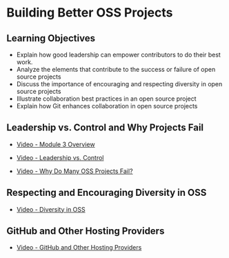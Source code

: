 # Building Better OSS Projects

## Learning Objectives

- Explain how good leadership can empower contributors to do their best work.
- Analyze the elements that contribute to the success or failure of open source projects
- Discuss the importance of encouraging and respecting diversity in open source projects
- Illustrate collaboration best practices in an open source project
- Explain how Git enhances collaboration in open source projects 

## Leadership vs. Control and Why Projects Fail

- [Video - Module 3 Overview](https://www.coursera.org/learn/open-source-software-development-methods/lecture/XbNjS/module-3-overview)

- [Video - Leadership vs. Control](https://www.coursera.org/learn/open-source-software-development-methods/lecture/3F5tr/leadership-vs-control)

- [Video - Why Do Many OSS Projects Fail?](https://www.coursera.org/learn/open-source-software-development-methods/lecture/I6rv8/why-do-many-oss-projects-fail)

## Respecting and Encouraging Diversity in OSS

- [Video - Diversity in OSS](https://www.coursera.org/learn/open-source-software-development-methods/lecture/l5OwW/diversity-in-oss)

## GitHub and Other Hosting Providers

- [Video - GitHub and Other Hosting Providers](https://www.coursera.org/learn/open-source-software-development-methods/lecture/fFK8w/github-and-other-hosting-providers)